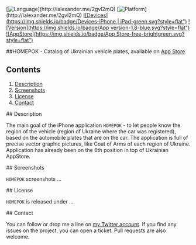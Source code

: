 [![Language](https://img.shields.io/badge/Swift-3.0-orange.svg?style=flat")](http://ialexander.me/2gvl2mQ)
[![Platform](https://img.shields.io/badge/Platform-iOS-lightgray.svg?style=flat")](http://ialexander.me/2gvl2mQ)
[![Devices](https://img.shields.io/badge/Devices-iPhone | iPad-green.svg?style=flat")](http://ialexander.me/2gvl2mQ)
[![Version](https://img.shields.io/badge/App version-1.8-blue.svg?style=flat")](http://ialexander.me/2gvl2mQ)
[![AppStore](https://img.shields.io/badge/App Store-free-brightgreen.svg?style=flat")](https://ialexander.me/2e3Zxeh)

##HOMEPOK - Catalog of Ukrainian vehicle plates, available on <a href="https://ialexander.me/2e3Zxeh">App Store</a>

## Contents
1. [Description](#description)
2. [Screenshots](#screenshots)
3. [License](#license)
4. [Contact](#contact)

##<a name="description"> Description </a>

The main goal of the iPhone application ```HOMEPOK``` - to let people know the region of the vehicle (region of Ukraine where the car was registered), based on the automobile plates that are on the car. The application is full of precise vector graphic pictures, like Coat of Arms of each region of Ukraine.
Application has already been on the 6th position in top of Ukrainian AppStore.

##<a name="screenshots"> Screenshots </a>

```HOMEPOK``` screenshots ...

##<a name="license"> License </a>

```HOMEPOK``` is released under ...

##<a name="contact"> Contact </a>

You can follow or drop me a line on [my Twitter account](https://twitter.com/iAlexander13). If you find any issues on the project, you can open a ticket. Pull requests are also welcome.
